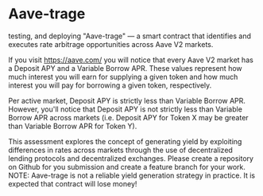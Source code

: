 # Aave-trage
testing, and deploying "Aave-trage" — a smart contract that identifies and executes rate arbitrage opportunities across Aave V2 markets.

If you visit https://aave.com/ you will notice that every Aave V2 market has a Deposit APY and a Variable Borrow APR. These values represent how much interest you will earn for supplying a given token and how much interest you will pay for borrowing a given token, respectively.

Per active market, Deposit APY is strictly less than Variable Borrow APR. However, you'll notice that Deposit APY is not strictly less than Variable Borrow APR across markets (i.e. Deposit APY for Token X may be greater than Variable Borrow APR for Token Y).

This assessment explores the concept of generating yield by exploiting differences in rates across markets through the use of decentralized lending protocols and decentralized exchanges. Please create a repository on Github for you submission and create a feature branch for your work. NOTE: Aave-trage is not a reliable yield generation strategy in practice. It is expected that  contract will lose money!
